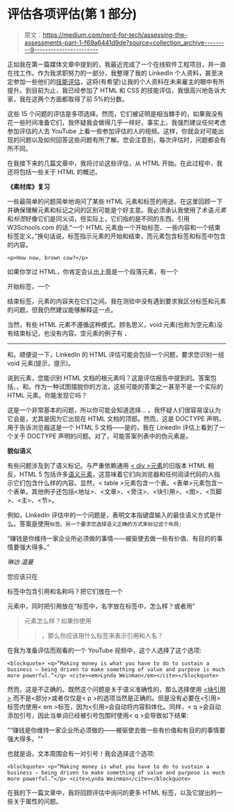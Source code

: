 # 评估各项评估(第 1 部分)

> 原文：<https://medium.com/nerd-for-tech/assessing-the-assessments-part-1-f69a6441d9de?source=collection_archive---------9----------------------->

正如我在第一篇媒体文章中提到的，我最近完成了一个在线软件工程项目，并一直在找工作。作为我求职努力的一部分，我整理了我的 LinkedIn 个人资料，甚至决定参加一些他们的[技能评估](https://www.linkedin.com/help/linkedin/answer/94427/linkedin-skill-assessments?lang=en)，这将(有希望)让我的个人资料在未来雇主的眼中有所提升。到目前为止，我已经参加了 HTML 和 CSS 的技能评估，我很高兴地告诉大家，我在这两个方面都取得了前 5%的分数。

这些 15 个问题的评估是多项选择。然而，它们被证明是相当棘手的，如果我没有花一些时间准备它们，我怀疑我会做得几乎一样好。事实上，我强烈建议任何考虑参加评估的人去 YouTube 上看一些参加评估的人的视频。这样，你就会对可能出现的问题以及如何回答这些问题有所了解。您会注意到，每次评估时，问题都会有所不同。

在我接下来的几篇文章中，我将讨论这些评估，从 HTML 开始。在此过程中，我还将包括一些关于 HTML 的概述。

**《素材库》复习**

一些最简单的问题简单地询问了某些 HTML 元素和标签的用途。在这里回顾一下并确保理解元素和标记之间的区别可能是个好主意。我必须承认我使用了术语*元素*和*标签*好像它们是同义词，但实际上，它们指的是不同的东西。引用 W3Schools.com 的话:“一个 HTML 元素由一个开始标签、一些内容和一个结束标签定义。”换句话说，标签指示元素的开始和结束，而元素包含标签和标签中包含的内容。

```
<p>How now, brown cow?</p>
```

如果你学过 HTML，你肯定会认出上面是一个段落元素，有一个

开始标签，一个

结束标签，元素的内容夹在它们之间。我在测验中没有遇到要求我区分标签和元素的问题，但我仍然建议能够解释这一点。

当然，有些 HTML 元素不遵循这种模式。顾名思义，void 元素(也称为空元素)没有结束标记，也没有内容。空元素的例子有
、

* * *

和。顺便说一下，LinkedIn 的 HTML 评估可能会包括一个问题，要求您识别一组 void 元素(提示，提示)。

说到元素，您能识别 HTML 文档的根元素吗？这是评估报告中提到的。答案包括、、和<root>。作为一种试图摆脱你的方法，这些可能的答案之一甚至不是一个实际的 HTML 元素。你能发现它吗？</root>

这是一个非常基本的问题，所以你可能会知道选择… 。我怀疑人们很容易误认为它会是，尤其是因为它出现在 HTML 文档的顶部。然而，这是 DOCTYPE 声明，用于告诉浏览器这是一个 HTML 5 文档——是的，我在 LinkedIn 评估上看到了一个关于 DOCTYPE 声明的问题。对了，可能答案列表中的伪元素是<root>。</root>

**貌似语义**

有些问题涉及到了语义标记。与严重依赖通用 [< div >元素](https://developer.mozilla.org/en-US/docs/Web/HTML/Element/div)的旧版本 HTML 相反，HTML 5 包括许多[语义元素](https://www.w3schools.com/html/html5_semantic_elements.asp)，这意味着它们向浏览器和任何阅读代码的人指示它们包含什么样的内容。显然，< table >元素包含一个表。<表单>元素包含一个表单。其他例子还包括<地址>、<文章>、<旁注>、<块引用>、<图>、<页脚>、<主>、<节>。

例如，LinkedIn 评估中的一个问题是，表明文本指键盘输入的最佳语义方式是什么。答案是使用`标签。另一个要求您选择语义正确的方式来标记这个布局:`

“赚钱是你维持一家企业所必须做的事情——被驱使去做一些有价值、有目的的事情要强大得多。”

*琳达·温曼*

您应该只在

标签中包含引用和名称吗？把它们放在一个

元素中，同时把引用放在<q>标签中，名字放在标签中，怎么样？或者用

> 元素怎么样？如果你使用
> 
> > ，那么你应该用什么标签来表示引用和人名？</q> 

在我为准备评估而观看的一个 YouTube 视频中，这个人选择了这个选项:

```
<blockquote> <q>“Making money is what you have to do to sustain a business — being driven to make something of value and purpose is much more powerful.”</q> <cite><em>Lynda Weinman</em></cite></blockquote>
```

然而，这是不正确的。既然这个问题是关于语义准确性的，那么选择使用 [<块引用>](https://developer.mozilla.org/en-US/docs/Web/HTML/Element/blockquote) 而不是<部分>或者仅仅是< p >的选项当然是正确的。但是没有必要在<引用>标签内使用< em >标签，因为<引用>会自动将内容斜体化。同样，< q >会自动添加引号，因此当单词已经被引号包围时使用< q >会导致如下结果:

”“赚钱是你维持一家企业所必须做的——被驱使去做一些有价值和有目的的事情要强大得多。""

也就是说，文本周围会有一对引号！我会选择这个选项:

```
<blockquote> <p>“Making money is what you have to do to sustain a business — being driven to make something of value and purpose is much more powerful.”</p> <cite>Lynda Weinman</cite></blockquote>
```

在我的下一篇文章中，我将回顾评估中询问的更多 HTML 标签，以及它提出的一些关于属性的问题。